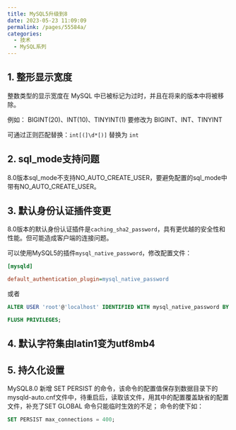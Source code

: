 ```yaml
---
title: MySQL5升级到8
date: 2023-05-23 11:09:09
permalink: /pages/55584a/
categories:
  - 技术
  - MySQL系列
---
```


## 1. 整形显示宽度

整数类型的显示宽度在 MySQL 中已被标记为过时，并且在将来的版本中将被移除。

例如： BIGINT(20)、INT(10)、TINYINT(1) 要修改为 BIGINT、INT、TINYINT

可通过正则匹配替换：`int[(]\d*[)]` 替换为 `int`

## 2. sql_mode支持问题

8.0版本sql_mode不支持NO_AUTO_CREATE_USER，要避免配置的sql_mode中带有NO_AUTO_CREATE_USER。

## 3. 默认身份认证插件变更

8.0版本的默认身份认证插件是`caching_sha2_password`，具有更优越的安全性和性能。但可能造成客户端的连接问题。

可以使用MySQL5的插件`mysql_native_password`，修改配置文件：
```ini
[mysqld]

default_authentication_plugin=mysql_native_password
```

或者
```sql
ALTER USER 'root'@'localhost' IDENTIFIED WITH mysql_native_password BY 'YourPassword';

FLUSH PRIVILEGES;
```

## 4. 默认字符集由latin1变为utf8mb4

## 5. 持久化设置

MySQL8.0 新增 SET PERSIST 的命令，该命令的配置值保存到数据目录下的mysqld-auto.cnf文件中，待重启后，读取该文件，用其中的配置覆盖缺省的配置文件，补充了SET GLOBAL 命令只能临时生效的不足；
命令的使下如：
```sql
SET PERSIST max_connections = 400;
```